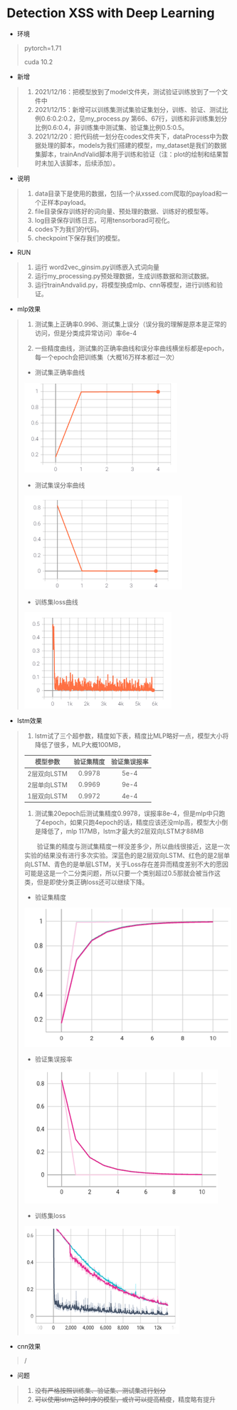 Detection  XSS  with Deep Learning 
====

* 环境

> pytorch=1.71
>
> cuda 10.2

* 新增
> 1. 2021/12/16：把模型放到了model文件夹，测试验证训练放到了一个文件中
> 2. 2021/12/15：新增可以训练集测试集验证集划分，训练、验证、测试比例0.6:0.2:0.2，见my_process.py 第66、67行，训练和非训练集划分比例0.6:0.4，非训练集中测试集、验证集比例0.5:0.5。
> 3. 2021/12/20：把代码统一划分在codes文件夹下，dataProcess中为数据处理的脚本，models为我们搭建的模型，my_dataset是我们的数据集脚本，trainAndValid脚本用于训练和验证（注：plot的绘制和结果暂时未加入该脚本，后续添加）。

* 说明

> 1. data目录下是使用的数据，包括一个从xssed.com爬取的payload和一个正样本payload。
> 2. file目录保存训练好的词向量、预处理的数据、训练好的模型等。
> 3. log目录保存训练日志，可用tensorborad可视化。
> 4. codes下为我们的代码。
> 5. checkpoint下保存我们的模型。

* RUN

> 1. 运行 word2vec_ginsim.py训练嵌入式词向量
> 2. 运行my_processing.py预处理数据，生成训练数据和测试数据。
> 3. 运行trainAndvalid.py，将模型换成mlp、cnn等模型，进行训练和验证。

* mlp效果
>1. 测试集上正确率0.996、测试集上误分（误分我的理解是原本是正常的访问，但是分类成异常访问）率6e-4
>
>2. 一些精度曲线，测试集的正确率曲线和误分率曲线横坐标都是epoch，每一个epoch会把训练集（大概16万样本都过一次）
>
>   - 测试集正确率曲线
>
> ![image-20211215102436448](README.assets/image-20211215102436448.png)
>
>   - 测试集误分率曲线
>
> ![image-20211215102503003](README.assets/image-20211215102503003.png)
>
>   - 训练集loss曲线
>
> ![image-20211215102519998](README.assets/image-20211215102519998.png)

* lstm效果

>1. lstm试了三个超参数，精度如下表，精度比MLP略好一点，模型大小将降低了很多，MLP大概100MB，
>
>|  模型参数   | 验证集精度 | 验证集误报率 |
>| :---------: | :--------: | :----------: |
>| 2层双向LSTM |   0.9978   |     5e-4     |
>| 2层单向LSTM |   0.9969   |     9e-4     |
>| 1层双向LSTM |   0.9972   |     4e-4     |
>
>
>
>1. 测试集20epoch后测试集精度0.9978，误报率8e-4，但是mlp中只跑了4epoch，如果只跑4epoch的话，精度应该还没mlp高，模型大小倒是降低了，mlp 117MB，lstm才最大的2层双向LSTM才88MB
>
><p style=text-indent:2em>验证集的精度与测试集精度一样没差多少，所以曲线很接近，这是一次实验的结果没有进行多次实验。深蓝色的是2层双向LSTM、红色的是2层单向LSTM、青色的是单层LSTM，关于Loss存在差异而精度差别不大的愿因可能是这是一个二分类问题，所以只要一个类别超过0.5那就会被当作这类，但是即使分类正确loss还可以继续下降。</p>
>
>  - 验证集精度
>
>![image-20211216181238121](README.assets/image-20211216181238121.png)
>
>  - 验证集误报率
>
>![image-20211216181333444](README.assets/image-20211216181333444.png)
>
>  -  训练集loss
>
>![image-20211216181434359](README.assets/image-20211216181434359.png)
>
>

* cnn效果
> /

* 问题
>1. ~~没有严格按照训练集、验证集、测试集进行划分~~
>2. ~~可以使用lstm这种时序的模型，或许可以提高精度~~，精度略有提升

